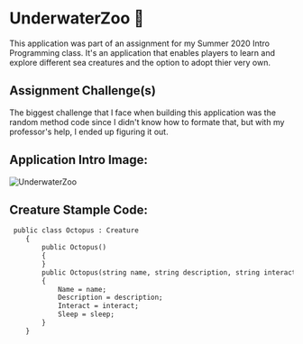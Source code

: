 # UnderwaterZoo :octopus:
This application was part of an assignment for my Summer 2020 Intro Programming class. It's an application that enables players to learn and explore different sea creatures and the option to adopt thier very own.

## Assignment Challenge(s)
The biggest challenge that I face when building this application was the random method code since I didn't know how to formate that, but with my professor's help, I ended up figuring it out.

## Application Intro Image:

![UnderwaterZoo](https://user-images.githubusercontent.com/67672827/88249209-6b2d8880-cc69-11ea-9c15-2d1a751b630a.png)


## Creature Stample Code:

```markdown
 public class Octopus : Creature
    {
        public Octopus()
        {
        }
        public Octopus(string name, string description, string interact, int sleep, ConsoleColor color)
        {
            Name = name;
            Description = description;
            Interact = interact;
            Sleep = sleep;
        }
    }
```

